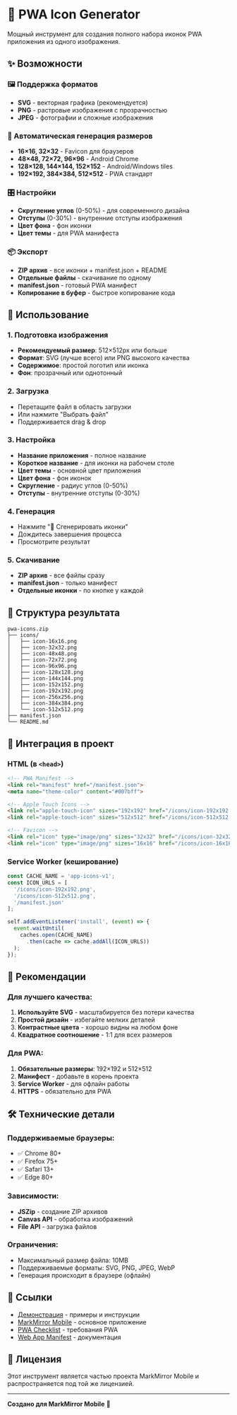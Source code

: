 # 🎨 PWA Icon Generator

Мощный инструмент для создания полного набора иконок PWA приложения из одного изображения.

## ✨ Возможности

### 🖼️ Поддержка форматов
- **SVG** - векторная графика (рекомендуется)
- **PNG** - растровые изображения с прозрачностью
- **JPEG** - фотографии и сложные изображения

### 📐 Автоматическая генерация размеров
- **16×16, 32×32** - Favicon для браузеров
- **48×48, 72×72, 96×96** - Android Chrome
- **128×128, 144×144, 152×152** - Android/Windows tiles
- **192×192, 384×384, 512×512** - PWA стандарт

### 🎛️ Настройки
- **Скругление углов** (0-50%) - для современного дизайна
- **Отступы** (0-30%) - внутренние отступы изображения
- **Цвет фона** - фон иконки
- **Цвет темы** - для PWA манифеста

### 📦 Экспорт
- **ZIP архив** - все иконки + manifest.json + README
- **Отдельные файлы** - скачивание по одному
- **manifest.json** - готовый PWA манифест
- **Копирование в буфер** - быстрое копирование кода

## 🚀 Использование

### 1. Подготовка изображения
- **Рекомендуемый размер**: 512×512px или больше
- **Формат**: SVG (лучше всего) или PNG высокого качества
- **Содержимое**: простой логотип или иконка
- **Фон**: прозрачный или однотонный

### 2. Загрузка
- Перетащите файл в область загрузки
- Или нажмите "Выбрать файл"
- Поддерживается drag & drop

### 3. Настройка
- **Название приложения** - полное название
- **Короткое название** - для иконки на рабочем столе
- **Цвет темы** - основной цвет приложения
- **Цвет фона** - фон иконок
- **Скругление** - радиус углов (0-50%)
- **Отступы** - внутренние отступы (0-30%)

### 4. Генерация
- Нажмите "🚀 Сгенерировать иконки"
- Дождитесь завершения процесса
- Просмотрите результат

### 5. Скачивание
- **ZIP архив** - все файлы сразу
- **manifest.json** - только манифест
- **Отдельные иконки** - по кнопке у каждой

## 📁 Структура результата

```
pwa-icons.zip
├── icons/
│   ├── icon-16x16.png
│   ├── icon-32x32.png
│   ├── icon-48x48.png
│   ├── icon-72x72.png
│   ├── icon-96x96.png
│   ├── icon-128x128.png
│   ├── icon-144x144.png
│   ├── icon-152x152.png
│   ├── icon-192x192.png
│   ├── icon-256x256.png
│   ├── icon-384x384.png
│   └── icon-512x512.png
├── manifest.json
└── README.md
```

## 🔧 Интеграция в проект

### HTML (в `<head>`)
```html
<!-- PWA Manifest -->
<link rel="manifest" href="/manifest.json">
<meta name="theme-color" content="#007bff">

<!-- Apple Touch Icons -->
<link rel="apple-touch-icon" sizes="192x192" href="/icons/icon-192x192.png">
<link rel="apple-touch-icon" sizes="512x512" href="/icons/icon-512x512.png">

<!-- Favicon -->
<link rel="icon" type="image/png" sizes="32x32" href="/icons/icon-32x32.png">
<link rel="icon" type="image/png" sizes="16x16" href="/icons/icon-16x16.png">
```

### Service Worker (кеширование)
```javascript
const CACHE_NAME = 'app-icons-v1';
const ICON_URLS = [
  '/icons/icon-192x192.png',
  '/icons/icon-512x512.png',
  '/manifest.json'
];

self.addEventListener('install', (event) => {
  event.waitUntil(
    caches.open(CACHE_NAME)
      .then(cache => cache.addAll(ICON_URLS))
  );
});
```

## 🎯 Рекомендации

### Для лучшего качества:
1. **Используйте SVG** - масштабируется без потери качества
2. **Простой дизайн** - избегайте мелких деталей
3. **Контрастные цвета** - хорошо видны на любом фоне
4. **Квадратное соотношение** - 1:1 для всех размеров

### Для PWA:
1. **Обязательные размеры**: 192×192 и 512×512
2. **Манифест** - добавьте в корень проекта
3. **Service Worker** - для офлайн работы
4. **HTTPS** - обязательно для PWA

## 🛠️ Технические детали

### Поддерживаемые браузеры:
- ✅ Chrome 80+
- ✅ Firefox 75+
- ✅ Safari 13+
- ✅ Edge 80+

### Зависимости:
- **JSZip** - создание ZIP архивов
- **Canvas API** - обработка изображений
- **File API** - загрузка файлов

### Ограничения:
- Максимальный размер файла: 10MB
- Поддерживаемые форматы: SVG, PNG, JPEG, WebP
- Генерация происходит в браузере (офлайн)

## 🔗 Ссылки

- [Демонстрация](demo.html) - примеры и инструкции
- [MarkMirror Mobile](../index.html) - основное приложение
- [PWA Checklist](https://web.dev/pwa-checklist/) - требования PWA
- [Web App Manifest](https://developer.mozilla.org/en-US/docs/Web/Manifest) - документация

## 📄 Лицензия

Этот инструмент является частью проекта MarkMirror Mobile и распространяется под той же лицензией.

---

**Создано для MarkMirror Mobile** 🚀

